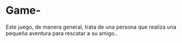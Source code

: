 # Game-

Este juego, de manera general, trata de una persona que realiza una pequeña aventura para rescatar a su amigo..
